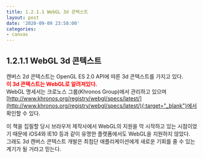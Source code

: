 ```yaml
---
title: 1.2.1.1 WebGL 3d 콘텍스트
layout: post
date: '2020-09-09 23:58:00'
categories:
- canvas
---
```


## 1.2.1.1 WebGL 3d 콘텍스트

캔버스 2d 콘텍스트는 OpenGL ES 2.0 API에 따른 3d 콘텍스트를 가지고 있다.  
**<span style="color:red">이 3d 콘텍스트는 WebGL로 알려져있다.</span>**  
WebGL 명세서는 크로노스 그룹(Khronos Group)에서 관리하고 있으며 [http://www.khronos.org/registry/webgl/specs/latest/](http://www.khronos.org/registry/webgl/specs/latest/){:target="_blank"}에서 
확인할 수 있다.

이 책을 집필할 당시 브라우저 제작사에서 WebGL의 지원을 막 시작하고 있는 시점이었기 때문에 iOS4와 IE10 등과 같이 유명한 플랫폼에서도 WebGL을 지원하지 않았다.  
그래도 3d 캔버스 콘텍스트 개발은 최첨단 애플리케이션에게 새로운 기회를 줄 수 있는 계기가 될 거라고 믿는다.